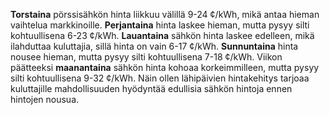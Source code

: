 **Torstaina** pörssisähkön hinta liikkuu välillä 9-24 ¢/kWh, mikä antaa hieman vaihtelua markkinoille. **Perjantaina** hinta laskee hieman, mutta pysyy silti kohtuullisena 6-23 ¢/kWh. **Lauantaina** sähkön hinta laskee edelleen, mikä ilahduttaa kuluttajia, sillä hinta on vain 6-17 ¢/kWh. **Sunnuntaina** hinta nousee hieman, mutta pysyy silti kohtuullisena 7-18 ¢/kWh. Viikon päätteeksi **maanantaina** sähkön hinta kohoaa korkeimmilleen, mutta pysyy silti kohtuullisena 9-32 ¢/kWh. Näin ollen lähipäivien hintakehitys tarjoaa kuluttajille mahdollisuuden hyödyntää edullisia sähkön hintoja ennen hintojen nousua.